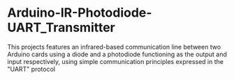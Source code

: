 # Arduino-IR-Photodiode-UART_Transmitter
This projects features an infrared-based communication line between two Arduino cards using a diode and a photodiode functioning as the output and input respectively, using simple communication principles expressed in the "UART" protocol
